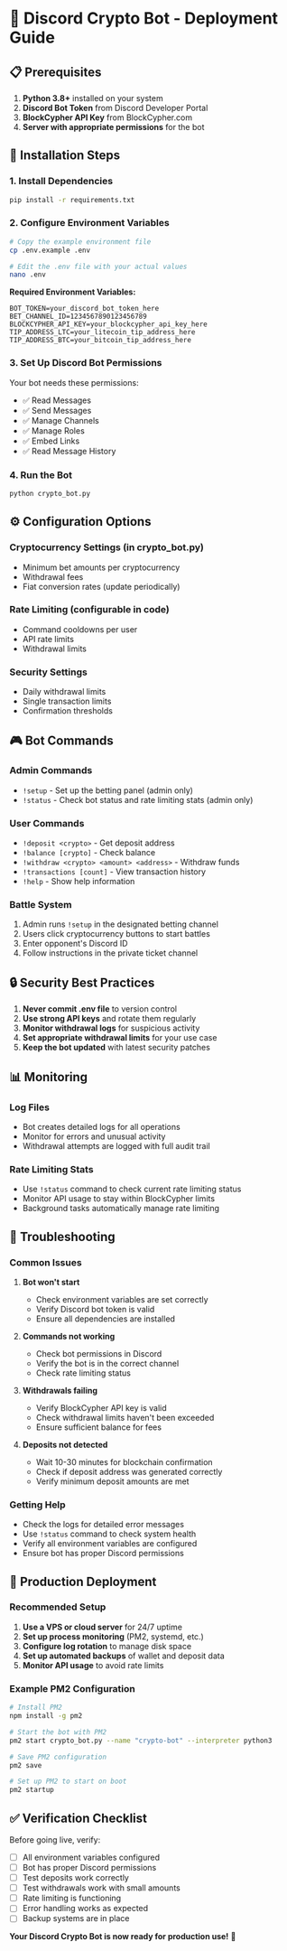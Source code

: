 # 🚀 Discord Crypto Bot - Deployment Guide

## 📋 **Prerequisites**

1. **Python 3.8+** installed on your system
2. **Discord Bot Token** from Discord Developer Portal
3. **BlockCypher API Key** from BlockCypher.com
4. **Server with appropriate permissions** for the bot

## 🔧 **Installation Steps**

### 1. Install Dependencies
```bash
pip install -r requirements.txt
```

### 2. Configure Environment Variables
```bash
# Copy the example environment file
cp .env.example .env

# Edit the .env file with your actual values
nano .env
```

**Required Environment Variables:**
```env
BOT_TOKEN=your_discord_bot_token_here
BET_CHANNEL_ID=1234567890123456789
BLOCKCYPHER_API_KEY=your_blockcypher_api_key_here
TIP_ADDRESS_LTC=your_litecoin_tip_address_here
TIP_ADDRESS_BTC=your_bitcoin_tip_address_here
```

### 3. Set Up Discord Bot Permissions
Your bot needs these permissions:
- ✅ Read Messages
- ✅ Send Messages
- ✅ Manage Channels
- ✅ Manage Roles
- ✅ Embed Links
- ✅ Read Message History

### 4. Run the Bot
```bash
python crypto_bot.py
```

## ⚙️ **Configuration Options**

### **Cryptocurrency Settings** (in crypto_bot.py)
- Minimum bet amounts per cryptocurrency
- Withdrawal fees
- Fiat conversion rates (update periodically)

### **Rate Limiting** (configurable in code)
- Command cooldowns per user
- API rate limits
- Withdrawal limits

### **Security Settings**
- Daily withdrawal limits
- Single transaction limits
- Confirmation thresholds

## 🎮 **Bot Commands**

### **Admin Commands**
- `!setup` - Set up the betting panel (admin only)
- `!status` - Check bot status and rate limiting stats (admin only)

### **User Commands**
- `!deposit <crypto>` - Get deposit address
- `!balance [crypto]` - Check balance
- `!withdraw <crypto> <amount> <address>` - Withdraw funds
- `!transactions [count]` - View transaction history
- `!help` - Show help information

### **Battle System**
1. Admin runs `!setup` in the designated betting channel
2. Users click cryptocurrency buttons to start battles
3. Enter opponent's Discord ID
4. Follow instructions in the private ticket channel

## 🔒 **Security Best Practices**

1. **Never commit .env file** to version control
2. **Use strong API keys** and rotate them regularly
3. **Monitor withdrawal logs** for suspicious activity
4. **Set appropriate withdrawal limits** for your use case
5. **Keep the bot updated** with latest security patches

## 📊 **Monitoring**

### **Log Files**
- Bot creates detailed logs for all operations
- Monitor for errors and unusual activity
- Withdrawal attempts are logged with full audit trail

### **Rate Limiting Stats**
- Use `!status` command to check current rate limiting status
- Monitor API usage to stay within BlockCypher limits
- Background tasks automatically manage rate limiting

## 🚨 **Troubleshooting**

### **Common Issues**

1. **Bot won't start**
   - Check environment variables are set correctly
   - Verify Discord bot token is valid
   - Ensure all dependencies are installed

2. **Commands not working**
   - Check bot permissions in Discord
   - Verify the bot is in the correct channel
   - Check rate limiting status

3. **Withdrawals failing**
   - Verify BlockCypher API key is valid
   - Check withdrawal limits haven't been exceeded
   - Ensure sufficient balance for fees

4. **Deposits not detected**
   - Wait 10-30 minutes for blockchain confirmation
   - Check if deposit address was generated correctly
   - Verify minimum deposit amounts are met

### **Getting Help**
- Check the logs for detailed error messages
- Use `!status` command to check system health
- Verify all environment variables are configured
- Ensure bot has proper Discord permissions

## 🎯 **Production Deployment**

### **Recommended Setup**
1. **Use a VPS or cloud server** for 24/7 uptime
2. **Set up process monitoring** (PM2, systemd, etc.)
3. **Configure log rotation** to manage disk space
4. **Set up automated backups** of wallet and deposit data
5. **Monitor API usage** to avoid rate limits

### **Example PM2 Configuration**
```bash
# Install PM2
npm install -g pm2

# Start the bot with PM2
pm2 start crypto_bot.py --name "crypto-bot" --interpreter python3

# Save PM2 configuration
pm2 save

# Set up PM2 to start on boot
pm2 startup
```

## ✅ **Verification Checklist**

Before going live, verify:
- [ ] All environment variables configured
- [ ] Bot has proper Discord permissions
- [ ] Test deposits work correctly
- [ ] Test withdrawals work with small amounts
- [ ] Rate limiting is functioning
- [ ] Error handling works as expected
- [ ] Backup systems are in place

**Your Discord Crypto Bot is now ready for production use!** 🎉